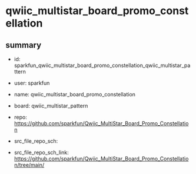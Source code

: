 # qwiic_multistar_board_promo_constellation
 
## summary 
* id: sparkfun_qwiic_multistar_board_promo_constellation_qwiic_multistar_pattern
* user: sparkfun
* name: qwiic_multistar_board_promo_constellation
* board: qwiic_multistar_pattern
* repo: https://github.com/sparkfun/Qwiic_MultiStar_Board_Promo_Constellation



* src_file_repo_sch: 
* src_file_repo_sch_link: https://github.com/sparkfun/Qwiic_MultiStar_Board_Promo_Constellation/tree/main/






